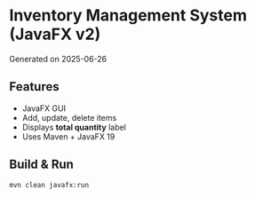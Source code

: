 # Inventory Management System (JavaFX v2)
Generated on 2025-06-26

## Features
* JavaFX GUI
* Add, update, delete items
* Displays **total quantity** label
* Uses Maven + JavaFX 19

## Build & Run
```bash
mvn clean javafx:run
```
